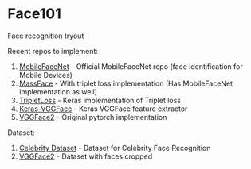 # Face101
Face recognition tryout


Recent repos to implement:
1. [MobileFaceNet](https://github.com/sirius-ai/MobileFaceNet_TF) - Official MobileFaceNet repo (face identification for Mobile Devices)
1. [MassFace](https://github.com/yule-li/MassFace) - With triplet loss implementation (Has MobileFaceNet implementation as well)
1. [TripletLoss](https://github.com/AdrianUng/keras-triplet-loss-mnist) - Keras implementation of Triplet loss
1. [Keras-VGGFace](https://github.com/rcmalli/keras-vggface) - Keras VGGFace feature extractor
1. [VGGFace2](https://github.com/ox-vgg/vgg_face2) - Original pytorch implementation

Dataset:
1. [Celebrity Dataset](https://github.com/prateekmehta59/Celebrity-Face-Recognition-Dataset) - Dataset for Celebrity Face Recognition
1. [VGGFace2](http://www.robots.ox.ac.uk/~vgg/data/vgg_face2/data_infor.html) - Dataset with faces cropped

